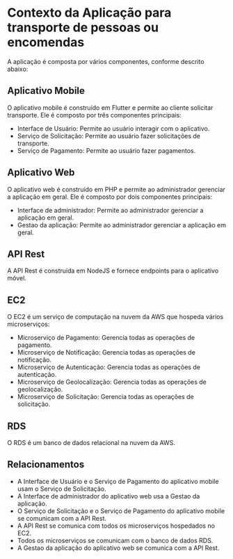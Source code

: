 # Contexto da Aplicação para transporte de pessoas ou encomendas

A aplicação é composta por vários componentes, conforme descrito abaixo:

## Aplicativo Mobile

O aplicativo mobile é construído em Flutter e permite ao cliente solicitar transporte. Ele é composto por três componentes principais:

- Interface de Usuário: Permite ao usuário interagir com o aplicativo.
- Serviço de Solicitação: Permite ao usuário fazer solicitações de transporte.
- Serviço de Pagamento: Permite ao usuário fazer pagamentos.

## Aplicativo Web

O aplicativo web é construído em PHP e permite ao administrador gerenciar a aplicação em geral. Ele é composto por dois componentes principais:

- Interface de administrador: Permite ao administrador gerenciar a aplicação em geral.
- Gestao da aplicação: Permite ao administrador gerenciar a aplicação em geral.

## API Rest

A API Rest é construída em NodeJS e fornece endpoints para o aplicativo móvel.

## EC2

O EC2 é um serviço de computação na nuvem da AWS que hospeda vários microserviços:

- Microserviço de Pagamento: Gerencia todas as operações de pagamento.
- Microserviço de Notificação: Gerencia todas as operações de notificação.
- Microserviço de Autenticação: Gerencia todas as operações de autenticação.
- Microserviço de Geolocalização: Gerencia todas as operações de geolocalização.
- Microserviço de Solicitação: Gerencia todas as operações de solicitação.

## RDS

O RDS é um banco de dados relacional na nuvem da AWS.

## Relacionamentos

- A Interface de Usuário e o Serviço de Pagamento do aplicativo mobile usam o Serviço de Solicitação.
- A Interface de administrador do aplicativo web usa a Gestao da aplicação.
- O Serviço de Solicitação e o Serviço de Pagamento do aplicativo mobile se comunicam com a API Rest.
- A API Rest se comunica com todos os microserviços hospedados no EC2.
- Todos os microserviços se comunicam com o banco de dados RDS.
- A Gestao da aplicação do aplicativo web se comunica com a API Rest.